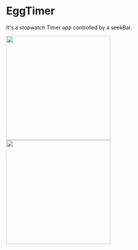 # EggTimer
It's a stopwatch Timer app controlled by a seekBar.

<img src="https://user-images.githubusercontent.com/39986507/70394064-2b39ce00-1a17-11ea-9070-74ed6bf9306b.png" width="280"><img src="https://user-images.githubusercontent.com/39986507/70394062-2aa13780-1a17-11ea-86c1-2590c2851713.png" width="280">
